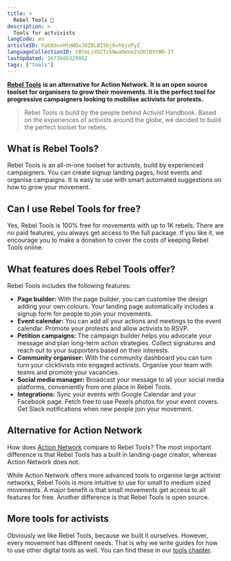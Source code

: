 ```yaml
---
title: >
  Rebel Tools 🦋
description: >
  Tools for actvivists
langCode: en
articleID: Fpb8dxvHteWQxJOZBLBI5bj6vhbjoPyZ
languageCollectionID: tBtmLjd9ZTzkNwaOmVeZsOKlBXtWD-If
lastUpdated: 1673685329952
tags: ["tools"]
---
```


[**Rebel Tools**](https://rebel.tools) **is an alternative for Action Network. It is an open source toolset for organisers to grow their movements. It is the perfect tool for progressive campaigners looking to mobilise activists for protests.**

> Rebel Tools is build by the people behind Activist Handbook. Based on the experiences of activists around the globe, we decided to build the perfect toolset for rebels.

## What is Rebel Tools?

Rebel Tools is an all-in-one toolset for activists, build by experienced campaigners. You can create signup landing pages, host events and organise campaigns. It is easy to use with smart automated suggestions on how to grow your movement.

## Can I use Rebel Tools for free?

Yes, Rebel Tools is 100% free for movements with up to 1K rebels. There are no paid features, you always get access to the full package. If you like it, we encourage you to make a donation to cover the costs of keeping Rebel Tools online.

## What features does Rebel Tools offer?

Rebel Tools includes the following features:

-   **Page builder:** With the page builder, you can customise the design adding your own colours. Your landing page automatically includes a signup form for people to join your movements.
-   **Event calendar:** You can add all your actions and meetings to the event calendar. Promote your protests and allow activists to RSVP.
-   **Petition campaigns:** The campaign builder helps you advocate your message and plan long-term action strategies. Collect signatures and reach out to your supporters based on their interests.
-   **Community organiser:** With the community dashboard you can turn turn your clicktivists into engaged activists. Organise your team with teams and promote your vacancies.
-   **Social media manager:** Broadcast your message to all your social media platforms, conveniently from one place in Rebel Tools.
-   **Integrations:** Sync your events with Google Calendar and your Facebook page. Fetch free to use Pexels photos for your event covers. Get Slack notifications when new people join your movement.

## **Alternative for Action Network**

How does [Action Network](https://rebel.tools/campaigns/actionnetwork) compare to Rebel Tools? The most important difference is that Rebel Tools has a built in landing-page creator, whereas Action Network does not.

While Action Network offers more advanced tools to organise large activist networks, Rebel Tools is more intuitive to use for small to medium sized movements. A major benefit is that small movements get access to all features for free. Another difference is that Rebel Tools is open source.

## More tools for activists

Obviously we like Rebel Tools, because we built it ourselves. However, every movement has different needs. That is why we write guides for how to use other digital tools as well. You can find these in our [tools chapter](/tools).